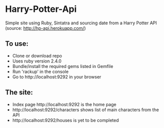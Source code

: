 # Harry-Potter-Api

Simple site using Ruby, Sintatra and sourcing date from a Harry Potter API (source: http://hp-api.herokuapp.com/)

## To use:
* Clone or download repo
* Uses ruby version 2.4.0
* Bundle/install the required gems listed in Gemfile
* Run 'rackup' in the console
* Go to http://localhost:9292 in your browser

## The site:
* Index page http://localhost:9292 is the home page
* http://localhost:9292/characters shows list of main characters from the API
* http://localhost:9292/houses is yet to be completed 

